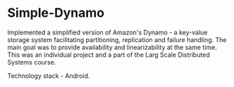 # Simple-Dynamo

Implemented a simplified version of Amazon's Dynamo - a key-value storage system facilitating partitioning, replication and failure handling. The main goal was to provide availability and linearizability at the same time. This was an individual project and a part of the Larg Scale Distributed Systems course.

Technology stack - Android.
